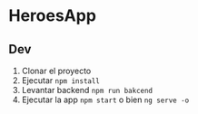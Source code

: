 # HeroesApp

## Dev

1. Clonar el proyecto
2. Ejecutar ```npm install```
3. Levantar backend ```npm run bakcend```
4. Ejecutar la app ```npm start``` o bien ```ng serve -o```


